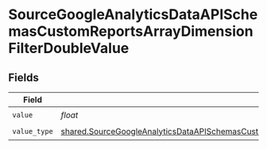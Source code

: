 # SourceGoogleAnalyticsDataAPISchemasCustomReportsArrayDimensionFilterDoubleValue


## Fields

| Field                                                                                                                                                                                                                                                                        | Type                                                                                                                                                                                                                                                                         | Required                                                                                                                                                                                                                                                                     | Description                                                                                                                                                                                                                                                                  |
| ---------------------------------------------------------------------------------------------------------------------------------------------------------------------------------------------------------------------------------------------------------------------------- | ---------------------------------------------------------------------------------------------------------------------------------------------------------------------------------------------------------------------------------------------------------------------------- | ---------------------------------------------------------------------------------------------------------------------------------------------------------------------------------------------------------------------------------------------------------------------------- | ---------------------------------------------------------------------------------------------------------------------------------------------------------------------------------------------------------------------------------------------------------------------------- |
| `value`                                                                                                                                                                                                                                                                      | *float*                                                                                                                                                                                                                                                                      | :heavy_check_mark:                                                                                                                                                                                                                                                           | N/A                                                                                                                                                                                                                                                                          |
| `value_type`                                                                                                                                                                                                                                                                 | [shared.SourceGoogleAnalyticsDataAPISchemasCustomReportsArrayDimensionFilterDimensionsFilter2ExpressionsFilterFilterValueType](../../models/shared/sourcegoogleanalyticsdataapischemascustomreportsarraydimensionfilterdimensionsfilter2expressionsfilterfiltervaluetype.md) | :heavy_check_mark:                                                                                                                                                                                                                                                           | N/A                                                                                                                                                                                                                                                                          |